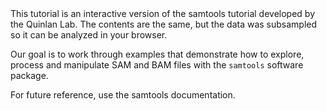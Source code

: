 <script>
import Link from "components/Link.svelte";
import Alert from "components/Alert.svelte";
</script>

<Alert>
	This tutorial is an interactive version of the <Link href="http://quinlanlab.org/tutorials/samtools/samtools.html">samtools tutorial</Link> developed by the <Link href="http://quinlanlab.org/">Quinlan Lab</Link>. The contents are the same, but the data was subsampled so it can be analyzed in your browser.
</Alert>

Our goal is to work through examples that demonstrate how to explore, process and manipulate SAM and BAM files with the `samtools` software package.

For future reference, use the samtools <Link href="http://www.htslib.org/doc/samtools.html">documentation</Link>.

